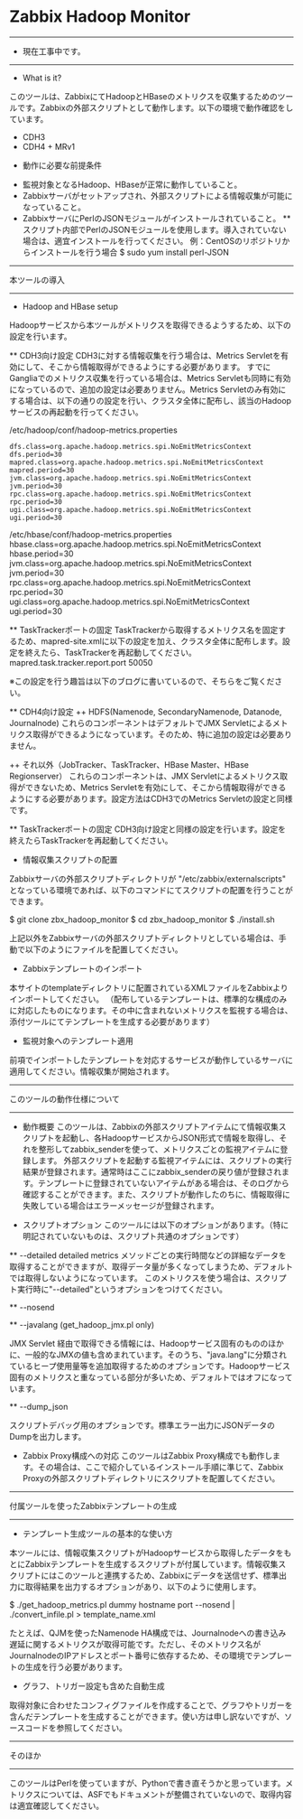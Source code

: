 Zabbix Hadoop Monitor
=====================

------

+ 現在工事中です。

------

+ What is it?

このツールは、ZabbixにてHadoopとHBaseのメトリクスを収集するためのツールです。Zabbixの外部スクリプトとして動作します。以下の環境で動作確認をしています。

* CDH3
* CDH4 + MRv1


+ 動作に必要な前提条件

* 監視対象となるHadoop、HBaseが正常に動作していること。
* Zabbixサーバがセットアップされ、外部スクリプトによる情報収集が可能になっていること。
* ZabbixサーバにPerlのJSONモジュールがインストールされていること。
** スクリプト内部でPerlのJSONモジュールを使用します。導入されていない場合は、適宜インストールを行ってください。
    例：CentOSのリポジトリからインストールを行う場合
    $ sudo yum install perl-JSON


******

本ツールの導入

******

* Hadoop and HBase setup

Hadoopサービスから本ツールがメトリクスを取得できるようするため、以下の設定を行います。

** CDH3向け設定
CDH3に対する情報収集を行う場合は、Metrics Servletを有効にして、そこから情報取得ができるようにする必要があります。
すでにGangliaでのメトリクス収集を行っている場合は、Metrics Servletも同時に有効になっているので、追加の設定は必要ありません。Metrics Servletのみ有効にする場合は、以下の通りの設定を行い、クラスタ全体に配布し、該当のHadoopサービスの再起動を行ってください。

/etc/hadoop/conf/hadoop-metrics.properties

    dfs.class=org.apache.hadoop.metrics.spi.NoEmitMetricsContext
    dfs.period=30
    mapred.class=org.apache.hadoop.metrics.spi.NoEmitMetricsContext
    mapred.period=30
    jvm.class=org.apache.hadoop.metrics.spi.NoEmitMetricsContext
    jvm.period=30
    rpc.class=org.apache.hadoop.metrics.spi.NoEmitMetricsContext
    rpc.period=30
    ugi.class=org.apache.hadoop.metrics.spi.NoEmitMetricsContext
    ugi.period=30

/etc/hbase/conf/hadoop-metrics.properties
    hbase.class=org.apache.hadoop.metrics.spi.NoEmitMetricsContext
    hbase.period=30
    jvm.class=org.apache.hadoop.metrics.spi.NoEmitMetricsContext
    jvm.period=30
    rpc.class=org.apache.hadoop.metrics.spi.NoEmitMetricsContext
    rpc.period=30
    ugi.class=org.apache.hadoop.metrics.spi.NoEmitMetricsContext
    ugi.period=30


** TaskTrackerポートの固定
TaskTrackerから取得するメトリクス名を固定するため、mapred-site.xmlに以下の設定を加え、クラスタ全体に配布します。設定を終えたら、TaskTrackerを再起動してください。
    <property>
      <name>mapred.task.tracker.report.port</name>
      <value>50050</value>
    </property>

※この設定を行う趣旨は以下のブログに書いているので、そちらをご覧ください。


** CDH4向け設定
++ HDFS(Namenode, SecondaryNamenode, Datanode, Journalnode)
これらのコンポーネントはデフォルトでJMX Servletによるメトリクス取得ができるようになっています。そのため、特に追加の設定は必要ありません。

++ それ以外（JobTracker、TaskTracker、HBase Master、HBase Regionserver）
これらのコンポーネントは、JMX Servletによるメトリクス取得ができないため、Metrics Servletを有効にして、そこから情報取得ができるようにする必要があります。設定方法はCDH3でのMetrics Servletの設定と同様です。

** TaskTrackerポートの固定
CDH3向け設定と同様の設定を行います。設定を終えたらTaskTrackerを再起動してください。


* 情報収集スクリプトの配置 

Zabbixサーバの外部スクリプトディレクトリが "/etc/zabbix/externalscripts" となっている環境であれば、以下のコマンドにてスクリプトの配置を行うことができます。

 $ git clone zbx_hadoop_monitor
 $ cd zbx_hadoop_monitor
 $ ./install.sh

上記以外をZabbixサーバの外部スクリプトディレクトリとしている場合は、手動で以下のようにファイルを配置してください。


* Zabbixテンプレートのインポート

本サイトのtemplateディレクトリに配置されているXMLファイルをZabbixよりインポートしてください。
（配布しているテンプレートは、標準的な構成のみに対応したものになります。その中に含まれないメトリクスを監視する場合は、添付ツールにてテンプレートを生成する必要があります）


+ 監視対象へのテンプレート適用

前項でインポートしたテンプレートを対応するサービスが動作しているサーバに適用してください。情報収集が開始されます。


******

このツールの動作仕様について

******

+ 動作概要
このツールは、Zabbixの外部スクリプトアイテムにて情報収集スクリプトを起動し、各HadoopサービスからJSON形式で情報を取得し、それを整形してzabbix_senderを使って、メトリクスごとの監視アイテムに登録します。
外部スクリプトを起動する監視アイテムには、スクリプトの実行結果が登録されます。通常時はここにzabbix_senderの戻り値が登録されます。テンプレートに登録されていないアイテムがある場合は、そのログから確認することができます。また、スクリプトが動作したのちに、情報取得に失敗している場合はエラーメッセージが登録されます。


* スクリプトオプション
このツールには以下のオプションがあります。（特に明記されていないものは、スクリプト共通のオプションです）

** --detailed
detailed metrics
メソッドごとの実行時間などの詳細なデータを取得することができますが、取得データ量が多くなってしまうため、デフォルトでは取得しないようになっています。
このメトリクスを使う場合は、スクリプト実行時に"--detailed"というオプションをつけてください。

** --nosend

** --javalang (get_hadoop_jmx.pl only)

JMX Servlet 経由で取得できる情報には、Hadoopサービス固有のもののほかに、一般的なJMXの値も含めまれています。そのうち、"java.lang"に分類されているヒープ使用量等を追加取得するためのオプションです。Hadoopサービス固有のメトリクスと重なっている部分が多いため、デフォルトではオフになっています。

** --dump_json

スクリプトデバッグ用のオプションです。標準エラー出力にJSONデータのDumpを出力します。


* Zabbix Proxy構成への対応
このツールはZabbix Proxy構成でも動作します。その場合は、ここで紹介しているインストール手順に準じて、Zabbix Proxyの外部スクリプトディレクトリにスクリプトを配置してください。


******

付属ツールを使ったZabbixテンプレートの生成

******

* テンプレート生成ツールの基本的な使い方

本ツールには、情報収集スクリプトがHadoopサービスから取得したデータをもとにZabbixテンプレートを生成するスクリプトが付属しています。情報収集スクリプトにはこのツールと連携するため、Zabbixにデータを送信せず、標準出力に取得結果を出力するオプションがあり、以下のように使用します。

 $ ./get_hadoop_metrics.pl dummy hostname port --nosend | ./convert_infile.pl > template_name.xml

たとえば、QJMを使ったNamenode HA構成では、Journalnodeへの書き込み遅延に関するメトリクスが取得可能です。ただし、そのメトリクス名がJournalnodeのIPアドレスとポート番号に依存するため、その環境でテンプレートの生成を行う必要があります。


* グラフ、トリガー設定も含めた自動生成

取得対象に合わせたコンフィグファイルを作成することで、グラフやトリガーを含んだテンプレートを生成することができます。使い方は申し訳ないですが、ソースコードを参照してください。


******

そのほか

******

このツールはPerlを使っていますが、Pythonで書き直そうかと思っています。メトリクスについては、ASFでもドキュメントが整備されていないので、取得内容は適宜確認してください。
